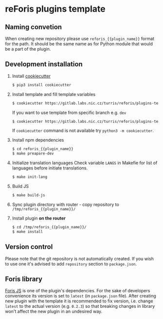 # reForis plugins template

## Naming convetion
When creating new repository please use `reforis_{{plugin_name}}` format for the path. It should be the same name as for Python module that would be a part of the plugin.

## Development installation

1. Install [cookiecutter](https://cookiecutter.readthedocs.io/en/latest/)
    ```bash
    $ pip3 install cookiecutter
    ```

2. Install template and fill template variables
    ```bash
    $ cookiecutter https://gitlab.labs.nic.cz/turris/reforis/plugins-template
    ```
    If you want to use template from specific branch e.g. `dev`
    ```bash
    $ cookiecutter https://gitlab.labs.nic.cz/turris/reforis/plugins-template --checkout dev
    ```
    If `cookiecutter` command is not available try `python3 -m cookiecutter`.

3. Install npm dependencies
    ```bash
    $ cd reforis_{{plugin_name}}
    $ make preapare-dev
    ```

4. Initialize translation languages
    Check variable `LANGS` in Makefie for list of languages before initiate translations.
    ```bash
    $ make init-lang
    ```

5. Build JS
    ```bash
    $ make build-js
    ```

6. Sync plugin directory with router - copy repository to `/tmp/reforis_{{plugin_name}}/`

7. Install plugin **on the router**
    ```bash
    $ cd /tmp/reforis_{{plugin_name}}/
    $ make install
    ```

## Version control
Please note that the git repository is not automatically created. If you wish to use one it's advised to add `repository` section to `package.json`.

## Foris library
[Foris JS](https://gitlab.labs.nic.cz/turris/reforis/foris-js) is one of the plugin's dependencies. For the sake of developers convenience its version is set to `latest` (in `package.json` file). After creating new plugin with the template it is recommended to fix version, i.e. change `latest` to the actual version (e.g. `0.2.3`) so that breaking changes in library won't affect the new plugin in an undesired way.
